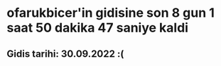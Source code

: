 # ofarukbicer'in gidisine son 8 gun 1 saat 50 dakika 47 saniye kaldi

## Gidis tarihi: 30.09.2022 :(